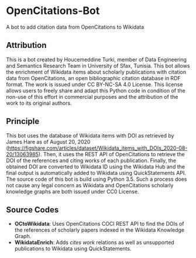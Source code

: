 # OpenCitations-Bot
A bot to add citation data from OpenCitations to Wikidata
## Attribution
This is a bot created by Houcemeddine Turki, member of Data Engineering and Semantics Research Team in University of Sfax, Tunisia. This bot allows the enrichment of Wikidata items about scholarly publications with citation data from OpenCitations, an open bibliographic citation database in RDF format. The work is issued under CC BY-NC-SA 4.0 License. This license allows users to freely share and adapt this Python code in condition of the non-use of this effort in commercial purposes and the attribution of the work to its original authors.
## Principle
This bot uses the database of Wikidata items with DOI as retrieved by James Hare as of August 20, 2020 (https://figshare.com/articles/dataset/Wikidata_items_with_DOIs_2020-08-20/13063985). Then, it uses the REST API of OpenCitations to retrieve the DOI of the references and citing works of each publication. Finally, the obtained DOI are converted to Wikidata ID using the Wikidata Hub and the final output is automatically added to Wikidata using QuickStatements API. The source code of this bot is build using Python 3.5. Such a process does not cause any legal concern as Wikidata and OpenCitations scholarly knowledge graphs are both issued under CC0 License.
## Source Codes
* **OCtoWikidata**: Uses OpenCitations COCI REST API to find the DOIs of the references of scholarly papers indexed in the Wikidata Knowledge Graph.
* **WikidataEnrich**: Adds *cites work* relations as well as unsupported publications to Wikidata using QuickStatements.
